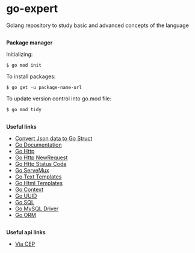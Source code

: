 # go-expert
Golang repository to study basic and advanced concepts of the language

##

**Package manager**

Initializing:
```
$ go mod init
```

To install packages:
```
$ go get -u package-name-url
```

To update version control into go.mod file:
```
$ go mod tidy
```

##

**Useful links**
- [Convert Json data to Go Struct](https://transform.tools/json-to-go)
- [Go Documentation](https://go.dev/doc/)
- [Go Http](https://pkg.go.dev/net/http)
- [Go Http NewRequest](https://pkg.go.dev/net/http#NewRequest)
- [Go Http Status Code](https://go.dev/src/net/http/status.go)
- [Go ServeMux](https://pkg.go.dev/net/http#ServeMux)
- [Go Text Templates](https://pkg.go.dev/text/template)
- [Go Html Templates](https://pkg.go.dev/html/template)
- [Go Context](https://pkg.go.dev/context)
- [Go UUID](https://pkg.go.dev/github.com/google/uuid)
- [Go SQL](https://pkg.go.dev/database/sql)
- [Go MySQL Driver](https://github.com/go-sql-driver/mysql)
- [Go ORM](https://gorm.io/docs/index.html)


##

**Useful api links**
- [Via CEP](https://viacep.com.br/)

